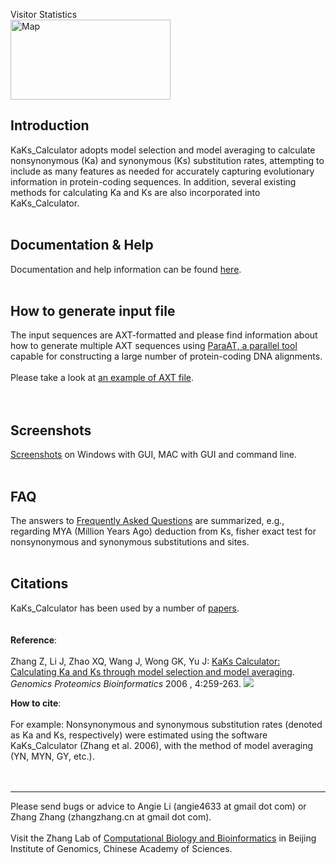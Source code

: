 <a href='Hidden comment: 
<wiki:toc max_depth="2" />
'></a>
Visitor Statistics<br>
<a href='http://www.revolvermaps.com/?target=enlarge&amp;i=16jsm3a3z78&amp;color=ff0000&amp;m=0'><img src='http://rb.revolvermaps.com/h/m/a/0/ff0000/128/0/16jsm3a3z78.png' alt='Map' width='256' height='128' /></a>

<h2>Introduction</h2>

KaKs_Calculator adopts model selection and model averaging to calculate nonsynonymous (Ka) and synonymous (Ks) substitution rates, attempting to include as many features as needed for accurately capturing evolutionary information in protein-coding sequences. In addition, several existing methods for calculating Ka and Ks are also incorporated into KaKs_Calculator.<br>
<br>
<h2>Documentation & Help</h2>

Documentation and help information can be found <a href='KaKs_Calculator.md'>here</a>.<br>
<br>
<h2>How to generate input file</h2>

The input sequences are AXT-formatted and please find information about how to generate multiple AXT sequences using <a href='http://code.google.com/p/paraat'>ParaAT, a parallel tool</a> capable for constructing a large number of protein-coding DNA alignments.<br>
<br>
Please take a look at <a href='http://code.google.com/p/kaks-calculator/wiki/KaKs_Calculator#Format_of_Sequence'>an example of AXT file</a>.<br>
<br>
<br>
<h2>Screenshots</h2>

<a href='Screenshots.md'>Screenshots</a> on Windows with GUI, MAC with GUI and command line.<br>
<br>
<h2>FAQ</h2>

The answers to <a href='FAQ.md'>Frequently Asked Questions</a> are summarized, e.g., regarding MYA (Million Years Ago) deduction from Ks, fisher exact test for nonsynonymous and synonymous substitutions and sites.<br>
<br>
<h2>Citations</h2>

KaKs_Calculator has been used by a number of <a href='Citations.md'>papers</a>.<br>
<br>
<br>
<b>Reference</b>:<br>
<br>
Zhang Z, Li J, Zhao XQ, Wang J, Wong GK, Yu J: <a href='http://www.ncbi.nlm.nih.gov/pubmed/17531802'>KaKs Calculator: Calculating Ka and Ks through model selection and model averaging</a>. <i>Genomics Proteomics Bioinformatics</i> 2006 , 4:259-263. <a href='http://www.ncbi.nlm.nih.gov/pubmed/17531802'><img src='http://www.yale.edu/townsend/People/zhangzhang/images/pubmed.png' /></a>

<b>How to cite</b>:<br>
<br>
For example: Nonsynonymous and synonymous substitution rates (denoted as Ka and Ks, respectively) were estimated using the software KaKs_Calculator (Zhang et al. 2006), with the method of model averaging (YN, MYN, GY, etc.).<br>
<br>
<br>
<hr />
Please send bugs or advice to Angie Li (angie4633 at gmail dot com) or Zhang Zhang (zhangzhang.cn at gmail dot com).<br>
<br>
Visit the Zhang Lab of <a href='http://cbb.big.ac.cn'>Computational Biology and Bioinformatics</a> in Beijing Institute of Genomics, Chinese Academy of Sciences.